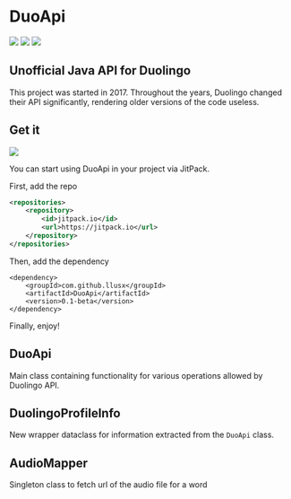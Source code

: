 # DuoApi
[![](https://img.shields.io/github/languages/top/llusx/DuoApi.svg)]()
[![](https://img.shields.io/github/last-commit/llusx/DuoApi)]()
[![](https://img.shields.io/maintenance/yes/2019)]()



Unofficial Java API for Duolingo
---

This project was started in 2017. 
Throughout the years, Duolingo changed their API significantly, rendering older versions of the code useless.

## Get it
 
[![](https://jitpack.io/v/llusx/DuoApi.svg)](https://jitpack.io/#llusx/DuoApi)

You can start using DuoApi in your project via JitPack.

First, add the repo
```xml
<repositories>
    <repository>
        <id>jitpack.io</id>
        <url>https://jitpack.io</url>
    </repository>
</repositories>
```
Then, add the dependency
```$xslt
<dependency>
    <groupId>com.github.llusx</groupId>
    <artifactId>DuoApi</artifactId>
    <version>0.1-beta</version>
</dependency>
```
Finally, enjoy!

## DuoApi
Main class containing functionality for various operations allowed by Duolingo API.
## DuolingoProfileInfo
New wrapper dataclass for information extracted from the `DuoApi` class.
## AudioMapper
Singleton class to fetch url of the audio file for a word